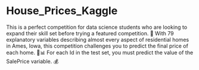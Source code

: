 # House_Prices_Kaggle
This is a perfect competition for data science students who are looking to expand their skill set before trying a featured competition. 🚀 With 79 explanatory variables describing almost every aspect of residential homes in Ames, Iowa, this competition challenges you to predict the final price of each home. 🏡📊 For each Id in the test set, you must predict the value of the SalePrice variable. 💰
